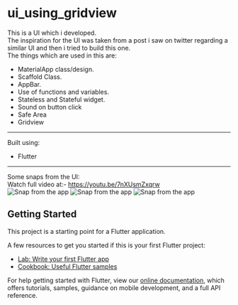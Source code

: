 # ui_using_gridview

This is a UI which i developed.
<br>
The inspiration for the UI was taken from a post i saw on twitter regarding a similar UI and then i tried to build this one.
<br>
The things which are used in this are:
* MaterialApp class/design.
* Scaffold Class.
* AppBar.
* Use of functions and variables.
* Stateless and Stateful widget.
* Sound on button click
* Safe Area
* Gridview
___
Built using:
* Flutter 
___
Some snaps from the UI:
<br>Watch full video at:- https://youtu.be/7nXUsmZxqrw <br>
![Snap from the app](https://res.cloudinary.com/harshkumarkhatri/image/upload/v1594726817/readme%20images/Computer%20selling%20UI%20gridview%20Flutter/WhatsApp_Image_2020-07-14_at_5.02.59_PM_enqwzu.jpg)
![Snap from the app](https://res.cloudinary.com/harshkumarkhatri/image/upload/v1594726815/readme%20images/Computer%20selling%20UI%20gridview%20Flutter/WhatsApp_Image_2020-07-14_at_5.02.33_PM_d9rvic.jpg)
![Snap from the app](https://res.cloudinary.com/harshkumarkhatri/image/upload/v1594726813/readme%20images/Computer%20selling%20UI%20gridview%20Flutter/WhatsApp_Image_2020-07-14_at_5.02.33_PM_1_bw9m48.jpg)

## Getting Started

This project is a starting point for a Flutter application.

A few resources to get you started if this is your first Flutter project:

- [Lab: Write your first Flutter app](https://flutter.dev/docs/get-started/codelab)
- [Cookbook: Useful Flutter samples](https://flutter.dev/docs/cookbook)

For help getting started with Flutter, view our
[online documentation](https://flutter.dev/docs), which offers tutorials,
samples, guidance on mobile development, and a full API reference.
